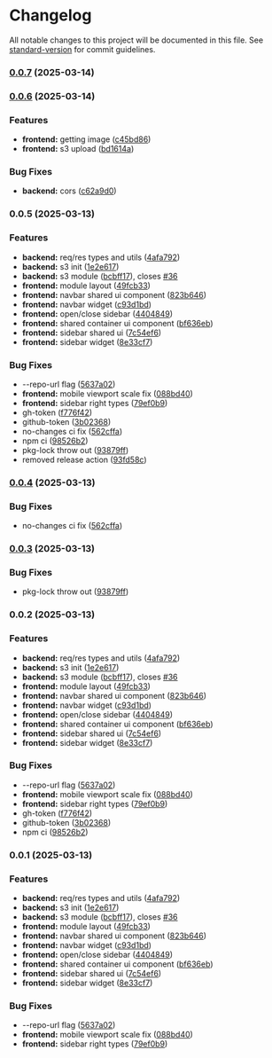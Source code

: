 # Changelog

All notable changes to this project will be documented in this file. See [standard-version](https://github.com/conventional-changelog/standard-version) for commit guidelines.

### [0.0.7](https://github.com/idbeholdv18/collider/compare/v0.0.6...v0.0.7) (2025-03-14)

### [0.0.6](https://github.com/idbeholdv18/collider/compare/v0.0.5...v0.0.6) (2025-03-14)


### Features

* **frontend:** getting image ([c45bd86](https://github.com/idbeholdv18/collider/commit/c45bd8667bc7e5452fb1a96862612210788e3215))
* **frontend:** s3 upload ([bd1614a](https://github.com/idbeholdv18/collider/commit/bd1614afa1c32e435f79a2d0ddd4774135b586e9))


### Bug Fixes

* **backend:** cors ([c62a9d0](https://github.com/idbeholdv18/collider/commit/c62a9d0f767f2c7124a7d0ef16a901903968d020))

### 0.0.5 (2025-03-13)


### Features

* **backend:** req/res types and utils ([4afa792](https://github.com/idbeholdv18/collider/commit/4afa7923e80159e8096f8f01a908458957a0987c))
* **backend:** s3 init ([1e2e617](https://github.com/idbeholdv18/collider/commit/1e2e617c2dab05c775a4fba9270ec963873db24f))
* **backend:** s3 module ([bcbff17](https://github.com/idbeholdv18/collider/commit/bcbff17a0cea1661acae0235416ee35e1e0c96f6)), closes [#36](https://github.com/idbeholdv18/collider/issues/36)
* **frontend:** module layout ([49fcb33](https://github.com/idbeholdv18/collider/commit/49fcb33ca891002bc2100526f7afb8b468a2fc1d))
* **frontend:** navbar shared ui component ([823b646](https://github.com/idbeholdv18/collider/commit/823b646cc783def094bd3b183048da56e4919ae6))
* **frontend:** navbar widget ([c93d1bd](https://github.com/idbeholdv18/collider/commit/c93d1bd1516f40cf99c8a6b4530c1b027e850cae))
* **frontend:** open/close sidebar ([4404849](https://github.com/idbeholdv18/collider/commit/4404849ccf6cade063358c44789e353fb12a41b3))
* **frontend:** shared container ui component ([bf636eb](https://github.com/idbeholdv18/collider/commit/bf636eb47da3509c4617cb0248983266e638061c))
* **frontend:** sidebar shared ui ([7c54ef6](https://github.com/idbeholdv18/collider/commit/7c54ef62be218519e7b8df2e44132aa7f36d1d88))
* **frontend:** sidebar widget ([8e33cf7](https://github.com/idbeholdv18/collider/commit/8e33cf7b545f82976428df66f19f6b596128569b))


### Bug Fixes

* --repo-url flag ([5637a02](https://github.com/idbeholdv18/collider/commit/5637a0292c9420f719bbdb403e6d94527e7f59e2))
* **frontend:** mobile viewport scale fix ([088bd40](https://github.com/idbeholdv18/collider/commit/088bd401349c60d570e3757335862480b88faf95))
* **frontend:** sidebar right types ([79ef0b9](https://github.com/idbeholdv18/collider/commit/79ef0b925330067e2147019775ea13b3777f2829))
* gh-token ([f776f42](https://github.com/idbeholdv18/collider/commit/f776f42f1b0ca84dc90fe41a298b450570c80855))
* github-token ([3b02368](https://github.com/idbeholdv18/collider/commit/3b02368a081a889d07ddc1a36c063d440287b43c))
* no-changes ci fix ([562cffa](https://github.com/idbeholdv18/collider/commit/562cffa4562f11ac0a289cf1d24eaf5bdf291ba7))
* npm ci ([98526b2](https://github.com/idbeholdv18/collider/commit/98526b2c1f053a55cbec845ae58ad2ce220b287f))
* pkg-lock throw out ([93879ff](https://github.com/idbeholdv18/collider/commit/93879fffcbcb8eb319b2386e2992480d1f14b3bb))
* removed release action ([93fd58c](https://github.com/idbeholdv18/collider/commit/93fd58c730b6548789867d499788ac5ed33dece9))

### [0.0.4](https://github.com/idbeholdv18/collider/compare/v0.0.3...v0.0.4) (2025-03-13)


### Bug Fixes

* no-changes ci fix ([562cffa](https://github.com/idbeholdv18/collider/commit/562cffa4562f11ac0a289cf1d24eaf5bdf291ba7))

### [0.0.3](https://github.com/idbeholdv18/collider/compare/v0.0.2...v0.0.3) (2025-03-13)


### Bug Fixes

* pkg-lock throw out ([93879ff](https://github.com/idbeholdv18/collider/commit/93879fffcbcb8eb319b2386e2992480d1f14b3bb))

### 0.0.2 (2025-03-13)


### Features

* **backend:** req/res types and utils ([4afa792](https://github.com/idbeholdv18/collider/commit/4afa7923e80159e8096f8f01a908458957a0987c))
* **backend:** s3 init ([1e2e617](https://github.com/idbeholdv18/collider/commit/1e2e617c2dab05c775a4fba9270ec963873db24f))
* **backend:** s3 module ([bcbff17](https://github.com/idbeholdv18/collider/commit/bcbff17a0cea1661acae0235416ee35e1e0c96f6)), closes [#36](https://github.com/idbeholdv18/collider/issues/36)
* **frontend:** module layout ([49fcb33](https://github.com/idbeholdv18/collider/commit/49fcb33ca891002bc2100526f7afb8b468a2fc1d))
* **frontend:** navbar shared ui component ([823b646](https://github.com/idbeholdv18/collider/commit/823b646cc783def094bd3b183048da56e4919ae6))
* **frontend:** navbar widget ([c93d1bd](https://github.com/idbeholdv18/collider/commit/c93d1bd1516f40cf99c8a6b4530c1b027e850cae))
* **frontend:** open/close sidebar ([4404849](https://github.com/idbeholdv18/collider/commit/4404849ccf6cade063358c44789e353fb12a41b3))
* **frontend:** shared container ui component ([bf636eb](https://github.com/idbeholdv18/collider/commit/bf636eb47da3509c4617cb0248983266e638061c))
* **frontend:** sidebar shared ui ([7c54ef6](https://github.com/idbeholdv18/collider/commit/7c54ef62be218519e7b8df2e44132aa7f36d1d88))
* **frontend:** sidebar widget ([8e33cf7](https://github.com/idbeholdv18/collider/commit/8e33cf7b545f82976428df66f19f6b596128569b))


### Bug Fixes

* --repo-url flag ([5637a02](https://github.com/idbeholdv18/collider/commit/5637a0292c9420f719bbdb403e6d94527e7f59e2))
* **frontend:** mobile viewport scale fix ([088bd40](https://github.com/idbeholdv18/collider/commit/088bd401349c60d570e3757335862480b88faf95))
* **frontend:** sidebar right types ([79ef0b9](https://github.com/idbeholdv18/collider/commit/79ef0b925330067e2147019775ea13b3777f2829))
* gh-token ([f776f42](https://github.com/idbeholdv18/collider/commit/f776f42f1b0ca84dc90fe41a298b450570c80855))
* github-token ([3b02368](https://github.com/idbeholdv18/collider/commit/3b02368a081a889d07ddc1a36c063d440287b43c))
* npm ci ([98526b2](https://github.com/idbeholdv18/collider/commit/98526b2c1f053a55cbec845ae58ad2ce220b287f))

### 0.0.1 (2025-03-13)


### Features

* **backend:** req/res types and utils ([4afa792](https://github.com/idbeholdv18/collider/commit/4afa7923e80159e8096f8f01a908458957a0987c))
* **backend:** s3 init ([1e2e617](https://github.com/idbeholdv18/collider/commit/1e2e617c2dab05c775a4fba9270ec963873db24f))
* **backend:** s3 module ([bcbff17](https://github.com/idbeholdv18/collider/commit/bcbff17a0cea1661acae0235416ee35e1e0c96f6)), closes [#36](https://github.com/idbeholdv18/collider/issues/36)
* **frontend:** module layout ([49fcb33](https://github.com/idbeholdv18/collider/commit/49fcb33ca891002bc2100526f7afb8b468a2fc1d))
* **frontend:** navbar shared ui component ([823b646](https://github.com/idbeholdv18/collider/commit/823b646cc783def094bd3b183048da56e4919ae6))
* **frontend:** navbar widget ([c93d1bd](https://github.com/idbeholdv18/collider/commit/c93d1bd1516f40cf99c8a6b4530c1b027e850cae))
* **frontend:** open/close sidebar ([4404849](https://github.com/idbeholdv18/collider/commit/4404849ccf6cade063358c44789e353fb12a41b3))
* **frontend:** shared container ui component ([bf636eb](https://github.com/idbeholdv18/collider/commit/bf636eb47da3509c4617cb0248983266e638061c))
* **frontend:** sidebar shared ui ([7c54ef6](https://github.com/idbeholdv18/collider/commit/7c54ef62be218519e7b8df2e44132aa7f36d1d88))
* **frontend:** sidebar widget ([8e33cf7](https://github.com/idbeholdv18/collider/commit/8e33cf7b545f82976428df66f19f6b596128569b))


### Bug Fixes

* --repo-url flag ([5637a02](https://github.com/idbeholdv18/collider/commit/5637a0292c9420f719bbdb403e6d94527e7f59e2))
* **frontend:** mobile viewport scale fix ([088bd40](https://github.com/idbeholdv18/collider/commit/088bd401349c60d570e3757335862480b88faf95))
* **frontend:** sidebar right types ([79ef0b9](https://github.com/idbeholdv18/collider/commit/79ef0b925330067e2147019775ea13b3777f2829))
